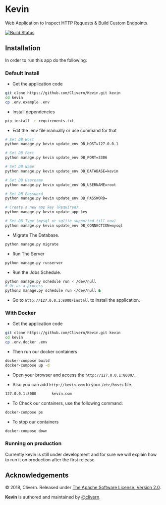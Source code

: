 # Kevin
Web Application to Inspect HTTP Requests & Build Custom Endpoints.

[![Build Status](https://travis-ci.org/Clivern/Kevin.svg?branch=master)](https://travis-ci.org/Clivern/Kevin)

Installation
------------

In order to run this app do the following:

### Default Install

- Get the application code

```bash
git clone https://github.com/Clivern/Kevin.git kevin
cd kevin
cp .env.example .env
```

- Install dependencies

```bash
pip install -r requirements.txt
```

- Edit the .env file manually or use command for that

```bash
# Set DB Host
python manage.py kevin update_env DB_HOST=127.0.0.1

# Set DB Port
python manage.py kevin update_env DB_PORT=3306

# Set DB Name
python manage.py kevin update_env DB_DATABASE=kevin

# Set DB Username
python manage.py kevin update_env DB_USERNAME=root

# Set DB Password
python manage.py kevin update_env DB_PASSWORD=

# Create a new app key (Required)
python manage.py kevin update_app_key

# Set DB Type (mysql or sqlite supported till now)
python manage.py kevin update_env DB_CONNECTION=mysql
```

- Migrate The Database.

```bash
python manage.py migrate
```

- Run The Server
```bash
python manage.py runserver
```

- Run the Jobs Schedule.
```bash
python manage.py schedule run < /dev/null
# Or as a process
python3 manage.py schedule run </dev/null &
```

- Go to `http://127.0.0.1:8000/install` to install the application.

### With Docker

- Get the application code
```bash
git clone https://github.com/Clivern/Kevin.git kevin
cd kevin
cp .env.docker .env
```

- Then run our docker containers
```bash
docker-compose build
docker-compose up -d
```

- Open your browser and access the `http://127.0.0.1:8000/`.

- Also you can add `http://kevin.com` to your `/etc/hosts` file.
```bash
127.0.0.1:8000       kevin.com
```

- To Check our containers, use the following command:
```bash
docker-compose ps
```

- To stop our containers
```bash
docker-compose down
```

### Running on production

Currently kevin is still under development and for sure we will explain how to run it on production after the first release.


Acknowledgements
----------------

© 2018, Clivern. Released under [The Apache Software License, Version 2.0](http://www.apache.org/licenses/LICENSE-2.0.txt).

**Kevin** is authored and maintained by [@clivern](http://github.com/clivern).
